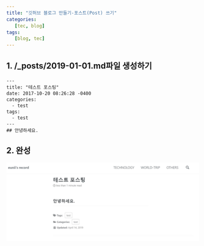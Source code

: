 ```yaml
---
title: "깃허브 블로그 만들기-포스트(Post) 쓰기"
categories:
   [tec, blog]
tags:
   [blog, tec]
---
```


## 1. /_posts/2019-01-01.md파일 생성하기

```
---
title: "테스트 포스팅"
date: 2017-10-20 08:26:28 -0400
categories:
  - test
tags:
  - test
---
## 안녕하세요.
```


## 2. 완성
![캡처](/assets/images/testpost.JPG)

